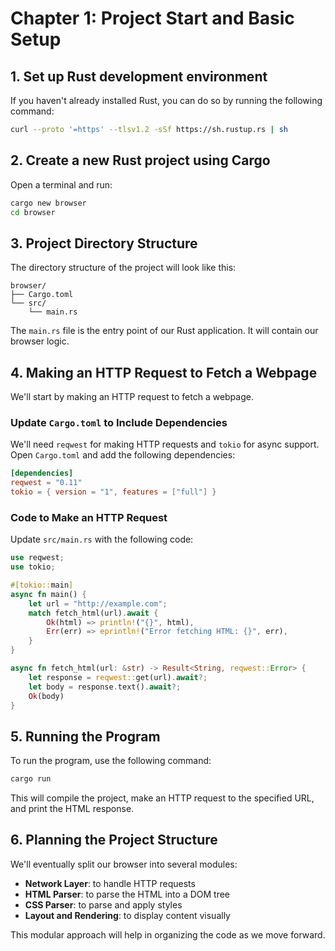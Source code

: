 # Chapter 1: Project Start and Basic Setup

## 1. Set up Rust development environment
If you haven't already installed Rust, you can do so by running the following command:
```sh
curl --proto '=https' --tlsv1.2 -sSf https://sh.rustup.rs | sh
```

## 2. Create a new Rust project using Cargo
Open a terminal and run:
```sh
cargo new browser
cd browser
```

## 3. Project Directory Structure
The directory structure of the project will look like this:
```
browser/
├── Cargo.toml
└── src/
    └── main.rs
```
The `main.rs` file is the entry point of our Rust application. It will contain our browser logic.

## 4. Making an HTTP Request to Fetch a Webpage
We'll start by making an HTTP request to fetch a webpage.

### Update `Cargo.toml` to Include Dependencies
We'll need `reqwest` for making HTTP requests and `tokio` for async support. Open `Cargo.toml` and add the following dependencies:
```toml
[dependencies]
reqwest = "0.11"
tokio = { version = "1", features = ["full"] }
```

### Code to Make an HTTP Request
Update `src/main.rs` with the following code:

```rust
use reqwest;
use tokio;

#[tokio::main]
async fn main() {
    let url = "http://example.com";
    match fetch_html(url).await {
        Ok(html) => println!("{}", html),
        Err(err) => eprintln!("Error fetching HTML: {}", err),
    }
}

async fn fetch_html(url: &str) -> Result<String, reqwest::Error> {
    let response = reqwest::get(url).await?;
    let body = response.text().await?;
    Ok(body)
}
```

## 5. Running the Program
To run the program, use the following command:
```sh
cargo run
```
This will compile the project, make an HTTP request to the specified URL, and print the HTML response.

## 6. Planning the Project Structure
We'll eventually split our browser into several modules:
- **Network Layer**: to handle HTTP requests
- **HTML Parser**: to parse the HTML into a DOM tree
- **CSS Parser**: to parse and apply styles
- **Layout and Rendering**: to display content visually

This modular approach will help in organizing the code as we move forward.